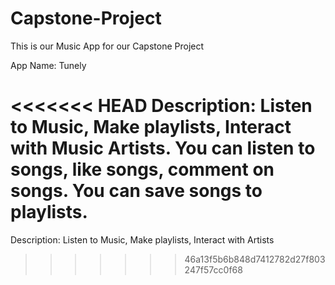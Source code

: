 # Capstone-Project
 This is our Music App for our Capstone Project


App Name: Tunely

<<<<<<< HEAD
Description: Listen to Music, Make playlists, Interact with Music Artists.
You can listen to songs, like songs, comment on songs. You can save songs to playlists.
=======
Description: Listen to Music, Make playlists, Interact with  Artists
>>>>>>> 46a13f5b6b848d7412782d27f803247f57cc0f68
